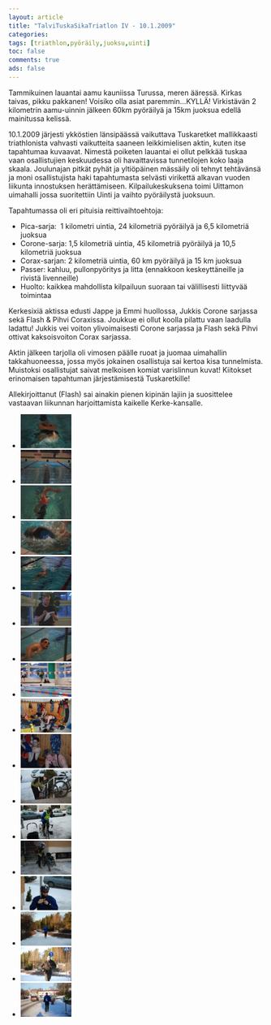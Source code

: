 ```yaml
---
layout: article 
title: "TalviTuskaSikaTriatlon IV - 10.1.2009" 
categories: 
tags: [triathlon,pyöräily,juoksu,uinti]
toc: false 
comments: true 
ads: false 
---
```


Tammikuinen lauantai aamu kauniissa Turussa, meren ääressä. Kirkas
taivas, pikku pakkanen! Voisiko olla asiat paremmin…KYLLÄ! Virkistävän 2
kilometrin aamu-uinnin jälkeen 60km pyöräilyä ja 15km juoksua edellä
mainitussa kelissä.

10.1.2009 järjesti ykköstien länsipäässä vaikuttava Tuskaretket
mallikkaasti triathlonista vahvasti vaikutteita saaneen leikkimielisen
aktin, kuten itse tapahtumaa kuvaavat. Nimestä poiketen lauantai ei
ollut pelkkää tuskaa vaan osallistujien keskuudessa oli havaittavissa
tunnetilojen koko laaja skaala. Joulunajan pitkät pyhät ja yltiöpäinen
mässäily oli tehnyt tehtävänsä ja moni osallistujista haki tapahtumasta
selvästi virikettä alkavan vuoden liikunta innostuksen herättämiseen.
Kilpailukeskuksena toimi Uittamon uimahalli jossa suoritettiin Uinti ja
vaihto pyöräilystä juoksuun.

Tapahtumassa oli eri pituisia reittivaihtoehtoja:

-   Pica-sarja:  1 kilometri uintia, 24 kilometriä pyöräilyä ja 6,5
    kilometriä juoksua
-   Corone-sarja: 1,5 kilometriä uintia, 45 kilometriä pyöräilyä ja 10,5
    kilometriä juoksua
-   Corax-sarjan: 2 kilometriä uintia, 60 km pyöräilyä ja 15 km juoksua
-   Passer: kahluu, pullonpyöritys ja litta (ennakkoon keskeyttäneille
    ja rivistä livenneille)
-   Huolto: kaikkea mahdollista kilpailuun suoraan tai välillisesti
    liittyvää toimintaa

Kerkesixiä aktissa edusti Jappe ja Emmi huollossa, Jukkis Corone
sarjassa sekä Flash & Pihvi Coraxissa. Joukkue ei ollut koolla pilattu
vaan laadulla ladattu! Jukkis vei voiton ylivoimaisesti Corone sarjassa
ja Flash sekä Pihvi ottivat kaksoisvoiton Corax sarjassa.

Aktin jälkeen tarjolla oli vimosen päälle ruoat ja juomaa uimahallin
takkahuoneessa, jossa myös jokainen osallistuja sai kertoa kisa
tunnelmista. Muistoksi osallistujat saivat melkoisen komiat varislinnun
kuvat! Kiitokset erinomaisen tapahtuman järjestämisestä Tuskaretkille!

Allekirjoittanut (Flash) sai ainakin pienen kipinän lajiin ja
suosittelee vastaavan liikunnan harjoittamista kaikelle Kerke-kansalle.

<div class="image-gallery" markdown="1">

-   [![](/images/talvi-tuska-sika-triatlon-iv/Thumbnails/20090110%20Turku%20016.jpg)](/images/talvi-tuska-sika-triatlon-iv/20090110%20Turku%20016.jpg)
-   [![](/images/talvi-tuska-sika-triatlon-iv/Thumbnails/20090110%20Turku%20018.jpg)](/images/talvi-tuska-sika-triatlon-iv/20090110%20Turku%20018.jpg)
-   [![](/images/talvi-tuska-sika-triatlon-iv/Thumbnails/20090110%20Turku%20043.jpg)](/images/talvi-tuska-sika-triatlon-iv/20090110%20Turku%20043.jpg)
-   [![](/images/talvi-tuska-sika-triatlon-iv/Thumbnails/20090110%20Turku%20057.jpg)](/images/talvi-tuska-sika-triatlon-iv/20090110%20Turku%20057.jpg)
-   [![](/images/talvi-tuska-sika-triatlon-iv/Thumbnails/20090110%20Turku%20059.jpg)](/images/talvi-tuska-sika-triatlon-iv/20090110%20Turku%20059.jpg)
-   [![](/images/talvi-tuska-sika-triatlon-iv/Thumbnails/20090110%20Turku%20066.jpg)](/images/talvi-tuska-sika-triatlon-iv/20090110%20Turku%20066.jpg)
-   [![](/images/talvi-tuska-sika-triatlon-iv/Thumbnails/20090110%20Turku%20078.jpg)](/images/talvi-tuska-sika-triatlon-iv/20090110%20Turku%20078.jpg)
-   [![](/images/talvi-tuska-sika-triatlon-iv/Thumbnails/20090110%20Turku%20080.jpg)](/images/talvi-tuska-sika-triatlon-iv/20090110%20Turku%20080.jpg)
-   [![](/images/talvi-tuska-sika-triatlon-iv/Thumbnails/20090110%20Turku%20113.jpg)](/images/talvi-tuska-sika-triatlon-iv/20090110%20Turku%20113.jpg)
-   [![](/images/talvi-tuska-sika-triatlon-iv/Thumbnails/20090110%20Turku%20114.jpg)](/images/talvi-tuska-sika-triatlon-iv/20090110%20Turku%20114.jpg)
-   [![](/images/talvi-tuska-sika-triatlon-iv/Thumbnails/20090110%20Turku%20122.jpg)](/images/talvi-tuska-sika-triatlon-iv/20090110%20Turku%20122.jpg)
-   [![](/images/talvi-tuska-sika-triatlon-iv/Thumbnails/20090110%20Turku%20125.jpg)](/images/talvi-tuska-sika-triatlon-iv/20090110%20Turku%20125.jpg)
-   [![](/images/talvi-tuska-sika-triatlon-iv/Thumbnails/20090110%20Turku%20131.jpg)](/images/talvi-tuska-sika-triatlon-iv/20090110%20Turku%20131.jpg)
-   [![](/images/talvi-tuska-sika-triatlon-iv/Thumbnails/20090110%20Turku%20166.jpg)](/images/talvi-tuska-sika-triatlon-iv/20090110%20Turku%20166.jpg)
-   [![](/images/talvi-tuska-sika-triatlon-iv/Thumbnails/20090110%20Turku%20276.jpg)](/images/talvi-tuska-sika-triatlon-iv/20090110%20Turku%20276.jpg)
-   [![](/images/talvi-tuska-sika-triatlon-iv/Thumbnails/20090110%20Turku%20288.jpg)](/images/talvi-tuska-sika-triatlon-iv/20090110%20Turku%20288.jpg)
-   [![](/images/talvi-tuska-sika-triatlon-iv/Thumbnails/20090110%20Turku%20329.jpg)](/images/talvi-tuska-sika-triatlon-iv/20090110%20Turku%20329.jpg)

</div>
